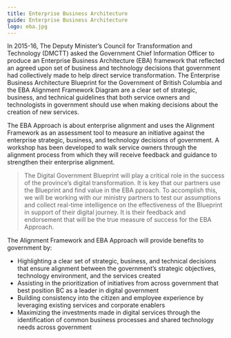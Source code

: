 ```yaml
---
title: Enterprise Business Architecture
guide: Enterprise Business Architecture
logo: eba.jpg
---
```


In 2015-16, The Deputy Minister’s Council for Transformation and Technology (DMCTT) asked the Government Chief Information Officer to produce an Enterprise Business Architecture (EBA) framework that reflected an agreed upon set of business and technology decisions that government had collectively made to help direct service transformation. The Enterprise Business Architecture Blueprint for the Government of British Columbia and the EBA Alignment Framework Diagram are a clear set of strategic, business, and technical guidelines that both service owners and technologists in government should use when making decisions about the creation of new services.

The EBA Approach is about enterprise alignment and uses the Alignment Framework as an assessment tool to measure an initiative against the enterprise strategic, business, and technology decisions of government. A workshop has been developed to walk service owners through the alignment process from which they will receive feedback and guidance to strengthen their enterprise alignment.

> The Digital Government Blueprint will play a critical role in the success of the province’s digital transformation. It is key that our partners use the Blueprint and find value in the EBA pproach. To accomplish this, we will be working with our ministry partners to test our assumptions and collect real-time intelligence on the effectiveness of the Blueprint in support of their digital journey. It is their feedback and endorsement that will be the true measure of success for the EBA Approach.

The Alignment Framework and EBA Approach will provide benefits to government by:

* Highlighting a clear set of strategic, business, and technical decisions that ensure alignment between the government’s strategic objectives, technology environment, and the services created
* Assisting in the prioritization of initiatives from across government that best position BC as a leader in digital government
* Building consistency into the citizen and employee experience by leveraging existing services and corporate enablers
* Maximizing the investments made in digital services through the identification of common business processes and shared technology needs across government
